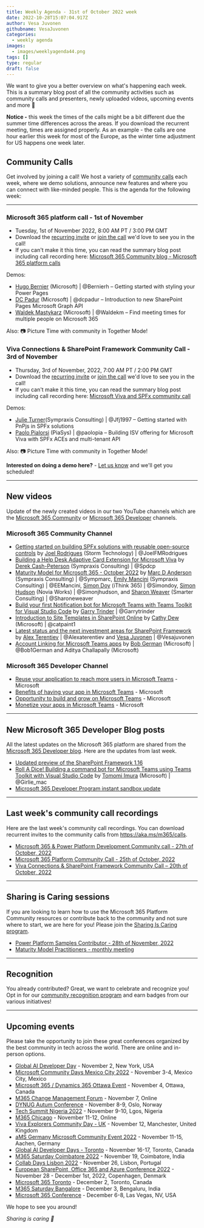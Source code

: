 ```yaml
---
title: Weekly Agenda - 31st of October 2022 week
date: 2022-10-28T15:07:04.917Z
author: Vesa Juvonen
githubname: VesaJuvonen
categories:
  - weekly agenda
images:
  - images/weeklyagenda44.png
tags: []
type: regular
draft: false
---
```


We want to give you a better overview on what's happening each week. This is a summary blog post of all the community activities such as community calls and presenters, newly uploaded videos, upcoming events and more 🚀

**Notice -** this week the times of the calls might be a bit different due the summer time differences across the areas. If you download the recurrent meeting, times are assigned properly. As an example - the calls are one hour earlier this week for most of the Europe, as the winter time adjustment for US happens one week later.

## Community Calls

Get involved by joining a call! We host a variety of [community calls](https://aka.ms/m365/calls) each week, where we demo solutions, announce new features and where you can connect with like-minded people. This is the agenda for the following week:

---

### Microsoft 365 platform call - 1st of November

* Tuesday, 1st of November 2022, 8:00 AM PT / 3:00 PM GMT
* Download the [recurring invite](https://aka.ms/m365-dev-call) or [join the call](https://aka.ms/m365-dev-call-join) we'd love to see you in the call!
* If you can't make it this time, you can read the summary blog post including call recording here: [Microsoft 365 Community blog - Microsoft 365 platform calls](https://pnp.github.io/blog/categories/microsoft-365-platform-call/)

Demos: 

* [Hugo Bernier](https://twitter.com/bernierh) (Microsoft) | @Bernierh – Getting started with styling your Power Pages
* [DC Padur](https://twitter.com/dcpadur) (Microsoft) | @dcpadur – Introduction to new SharePoint Pages Microsoft Graph API
* [Waldek Mastykarz](https://twitter.com/waldekm) (Microsoft) | @Waldekm – Find meeting times for multiple people on Microsoft 365

Also: 📷 Picture Time with community in Together Mode!


### Viva Connections & SharePoint Framework Community Call - 3rd of November

* Thursday, 3rd of November, 2022, 7:00 AM PT / 2:00 PM GMT
* Download the [recurring invite](https://aka.ms/spdev-sig-call) or [join the call](https://aka.ms/spdev-sig-call-join) we'd love to see you in the call!
* If you can't make it this time, you can read the summary blog post including call recording here: [Microsoft Viva and SPFx community call](https://pnp.github.io/blog/categories/microsoft-viva-and-spfx-community-call/)

Demos: 

* [Julie Turner](https://twitter.com/jfj1997)(Sympraxis Consulting) | @Jfj1997 – Getting started with PnPjs in SPFx solutions
* [Paolo Pialorsi](https://twitter.com/paolopia) (PiaSys) | @paolopia – Building ISV offering for Microsoft Viva with SPFx ACEs and multi-tenant API

Also: 📷 Picture Time with community in Together Mode!

**Interested on doing a demo here?** - [Let us know](https://aka.ms/m365pnp/request/demo) and we'll get you scheduled!

---

## New videos

Update of the newly created videos in our two YouTube channels which are the [Microsoft 365 Community](https://www.youtube.com/channel/UC_mKdhw-V6CeCM7gTo_Iy7w) or [Microsoft 365 Developer](https://www.youtube.com/channel/UCV_6HOhwxYLXAGd-JOqKPoQ) channels.

### Microsoft 365 Community Channel

* [Getting started on building SPFx solutions with reusable open-source controls](https://www.youtube.com/watch?v=4zGVtHgqxcY) by [Joel Rodrigues](https://twitter.com/JoelFMRodrigues) (Storm Technology) | @JoelFMRodrigues
* [Building a Help Desk Adaptive Card Extension for Microsoft Viva](https://www.youtube.com/watch?v=ZWxfbrVQtK4) by [Derek Cash-Peterson](https://twitter.com/spdcp) (Sympraxis Consulting) | @Spdcp
* [Maturity Model for Microsoft 365 - October 2022](https://www.youtube.com/watch?v=nsfgxd2TP9Q) by [Marc D Anderson](https://twitter.com/sympmarc) (Sympraxis Consulting) | @Sympmarc, [Emily Mancini](https://twitter.com/EEMancini) (Sympraxis Consulting) | @EEMancini, [Simon Doy](https://www.twitter.com/simondoy) (iThink 365) | @Simondoy, [Simon Hudson](https://www.twitter.com/simonjhudson) (Novia Works) | @Simonjhudson, and [Sharon Weaver](https://www.twitter.com/sharoneweaver) (Smarter Consulting) | @Sharoneweaver
* [Build your first Notification bot for Microsoft Teams with Teams Toolkit for Visual Studio Code](https://www.youtube.com/watch?v=bwyd46tVzQo) by [Garry Trinder](https://twitter.com/garrytrinder) | @Garrytrinder
* [Introduction to Site Templates in SharePoint Online](https://www.youtube.com/watch?v=88bAFBfSm0o) by [Cathy Dew](https://twitter.com/catpaint1) (Microsoft) | @catpaint1
* [Latest status and the next investment areas for SharePoint Framework](https://www.youtube.com/watch?v=PKN0lYJHzWE) by [Alex Terentiev](https://twitter.com/alexaterentiev) | @Alexaterentiev and [Vesa Juvonen](https://twitter.com/vesajuvonen) | @Vesajuvonen
* [Account Linking for Microsoft Teams apps](https://www.youtube.com/watch?v=UvC8Tsqcw7U) by [Bob German](http://twitter.com/Bob1German) (Microsoft) | @Bob1German and Aditya Challapally (Microsoft)

### Microsoft 365 Developer Channel

* [Reuse your application to reach more users in Microsoft Teams](https://www.youtube.com/watch?v=ApnVL2H4qdU) - Microsoft
* [Benefits of having your app in Microsoft Teams](https://www.youtube.com/watch?v=6fGaOz4obdk) - Microsoft
* [Opportunity to build and grow on Microsoft Teams](https://www.youtube.com/watch?v=TFxTQy-3rmA) - Microsoft
* [Monetize your apps in Microsoft Teams](https://www.youtube.com/watch?v=2H0CFdMT3_Y) - Microsoft

---

## New Microsoft 365 Developer Blog posts

All the latest updates on the Microsoft 365 platform are shared from the [Microsoft 365 Developer blog](https://devblogs.microsoft.com/microsoft365dev/). Here are the updates from last week.

* [Updated preview of the SharePoint Framework 1.16](https://devblogs.microsoft.com/microsoft365dev/updated-preview-of-the-sharepoint-framework-1-16/)
* [Roll A Dice! Building a command bot for Microsoft Teams using Teams Toolkit with Visual Studio Code](https://devblogs.microsoft.com/microsoft365dev/roll-a-dice-building-a-command-bot-for-microsoft-teams-using-teams-toolkit-with-visual-studio-code/) by [Tomomi Imura](https://twitter.com/girlie_mac) (Microsoft) | @Girlie\_mac
* [Microsoft 365 Developer Program instant sandbox update](https://devblogs.microsoft.com/microsoft365dev/microsoft-365-developer-program-instant-sandbox-update/)

---

## Last week's community call recordings

Here are the last week's community call recordings. You can download recurrent invites to the community calls from https://aka.ms/m365/calls.

* [Microsoft 365 & Power Platform Development Community call - 27th of October, 2022](https://pnp.github.io/blog/microsoft-365-and-power-platform-development-community-call/2022-10-27/)
* [Microsoft 365 Platform Community Call - 25th of October, 2022](https://pnp.github.io/blog/microsoft-365-platform-community-call/2022-10-25/)
* [Viva Connections & SharePoint Framework Community Call – 20th of October, 2022](https://pnp.github.io/blog/microsoft-viva-and-spfx-community-call/2022-10-20/)

---

## Sharing is Caring sessions

If you are looking to learn how to use the Microsoft 365 Platform Community resources or contribute back to the community and not sure where to start, we are here for you! Please join the [Sharing Is Caring program](https://pnp.github.io/sharing-is-caring/).

* [Power Platform Samples Contributor - 28th of November, 2022](https://forms.office.com/pages/responsepage.aspx?id=KtIy2vgLW0SOgZbwvQuRaXDXyCl9DkBHq4A2OG7uLpdUN0hMNTRPWVVWTkhFTk9QQzhFSTRIS1JLSC4u)
* [Maturity Model Practitioners - monthly meeting](https://aka.ms/mm4m365/invite)

---

## Recognition

You already contributed? Great, we want to celebrate and recognize you! Opt in for our [community recognition program](https://pnp.github.io/recognitionprogram/) and earn badges from our various initiatives! 

---

## Upcoming events

Please take the opportunity to join these great conferences organized by the best community in tech across the world. There are online and in-person options.

* [Global AI Developer Day](https://globalai.community/developer-days/north-america-thetechplatform-5574/) - November 2, New York, USA
* [Microsoft Community Days Mexico City 2022](https://mscloudevents.com/) - November 3-4, Mexico City, Mexico
* [Microsoft 365 / Dynamics 365 Ottawa Event](https://m365ottawa.com/) - November 4, Ottawa, Canada
* [M365 Change Management Forum](https://www.communitydays.org/event/2022-11-07/m365-change-management-forum#Home) - November 7, Online
* [DYNUG Autum Conference](https://dynug.no/arrangementer/dynug-hostkonferanse-2/) - November 8-9, Oslo, Norway
* [Tech Summit Nigeria 2022](https://www.techsummitnigeria.com/) - November 9-10, Lgos, Nigeria
* [M365 Chicago](https://m365chicago.com/) - November 11-12, Online
* [Viva Explorers Community Day - UK](https://www.vivaexplorers.com/) - November 12, Manchester, United Kingdom
* [aMS Germany Microsoft Community Event 2022](https://www.bechtle.com/de-en/about-bechtle/events/amsgermany) - November 11-15, Aachen, Germany
* [Global AI Developer Days - Toronto](https://globalai.community/) - November 16-17, Toronto, Canada
* [M365 Saturday Coimbatore 2022](https://athen.tech/M365-Saturday-Coimbatore-2022/) - November 19, Coimbatore, India
* [Collab Days Lisbon 2022](https://www.collabdays.org/2022-lisbon/) - November 26, Lisbon, Portugal
* [​​​​​​​European SharePoint, Office 365 and Azure Conference 2022](https://www.sharepointeurope.com/) - November 28 - December 1st, 2022, Copenhagen, Denmark
* [Microsoft 365 Toronto](https://www.communitydays.org/event/2022-12-02/microsoft-365-toronto) - December 2, Toronto, Canada
* [M365 Saturday Bangalore](https://www.communitydays.org/event/2022-12-03/m365-saturday-bangalore-2022) - December 3, Bengaluru, India
* [Microsoft 365 Conference](https://m365conf.com/#!/) - December 6-8, Las Vegas, NV, USA

We hope to see you around!

_Sharing is caring 🧡_
